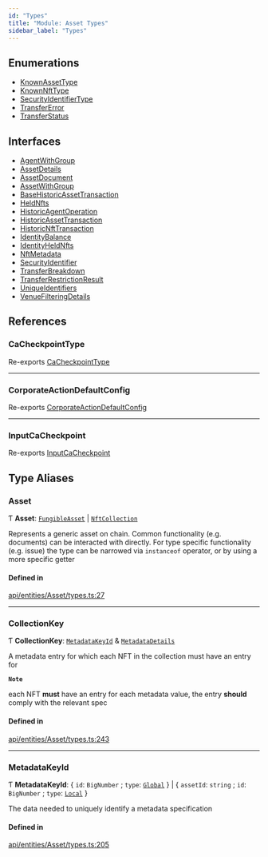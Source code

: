 ```yaml
---
id: "Types"
title: "Module: Asset Types"
sidebar_label: "Types"
---
```


## Enumerations

- [KnownAssetType](../../../../../enums/API/Entities/Asset/Types/KnownAssetType/KnownAssetType.md)
- [KnownNftType](../../../../../enums/API/Entities/Asset/Types/KnownNftType/KnownNftType.md)
- [SecurityIdentifierType](../../../../../enums/API/Entities/Asset/Types/SecurityIdentifierType/SecurityIdentifierType.md)
- [TransferError](../../../../../enums/API/Entities/Asset/Types/TransferError/TransferError.md)
- [TransferStatus](../../../../../enums/API/Entities/Asset/Types/TransferStatus/TransferStatus.md)

## Interfaces

- [AgentWithGroup](../../../../../interfaces/API/Entities/Asset/Types/AgentWithGroup/AgentWithGroup.md)
- [AssetDetails](../../../../../interfaces/API/Entities/Asset/Types/AssetDetails/AssetDetails.md)
- [AssetDocument](../../../../../interfaces/API/Entities/Asset/Types/AssetDocument/AssetDocument.md)
- [AssetWithGroup](../../../../../interfaces/API/Entities/Asset/Types/AssetWithGroup/AssetWithGroup.md)
- [BaseHistoricAssetTransaction](../../../../../interfaces/API/Entities/Asset/Types/BaseHistoricAssetTransaction/BaseHistoricAssetTransaction.md)
- [HeldNfts](../../../../../interfaces/API/Entities/Asset/Types/HeldNfts/HeldNfts.md)
- [HistoricAgentOperation](../../../../../interfaces/API/Entities/Asset/Types/HistoricAgentOperation/HistoricAgentOperation.md)
- [HistoricAssetTransaction](../../../../../interfaces/API/Entities/Asset/Types/HistoricAssetTransaction/HistoricAssetTransaction.md)
- [HistoricNftTransaction](../../../../../interfaces/API/Entities/Asset/Types/HistoricNftTransaction/HistoricNftTransaction.md)
- [IdentityBalance](../../../../../interfaces/API/Entities/Asset/Types/IdentityBalance/IdentityBalance.md)
- [IdentityHeldNfts](../../../../../interfaces/API/Entities/Asset/Types/IdentityHeldNfts/IdentityHeldNfts.md)
- [NftMetadata](../../../../../interfaces/API/Entities/Asset/Types/NftMetadata/NftMetadata.md)
- [SecurityIdentifier](../../../../../interfaces/API/Entities/Asset/Types/SecurityIdentifier/SecurityIdentifier.md)
- [TransferBreakdown](../../../../../interfaces/API/Entities/Asset/Types/TransferBreakdown/TransferBreakdown.md)
- [TransferRestrictionResult](../../../../../interfaces/API/Entities/Asset/Types/TransferRestrictionResult/TransferRestrictionResult.md)
- [UniqueIdentifiers](../../../../../interfaces/API/Entities/Asset/Types/UniqueIdentifiers/UniqueIdentifiers.md)
- [VenueFilteringDetails](../../../../../interfaces/API/Entities/Asset/Types/VenueFilteringDetails/VenueFilteringDetails.md)

## References

### CaCheckpointType

Re-exports [CaCheckpointType](../../../../../enums/API/Entities/Asset/Fungible/Checkpoints/Types/CaCheckpointType/CaCheckpointType.md)

___

### CorporateActionDefaultConfig

Re-exports [CorporateActionDefaultConfig](../../../../../interfaces/API/Entities/Asset/Fungible/CorporateActions/Types/CorporateActionDefaultConfig/CorporateActionDefaultConfig.md)

___

### InputCaCheckpoint

Re-exports [InputCaCheckpoint](../Fungible/Checkpoints/Types/Types.md#inputcacheckpoint)

## Type Aliases

### Asset

Ƭ **Asset**: [`FungibleAsset`](../../../../../classes/API/Entities/Asset/Fungible/FungibleAsset.md) \| [`NftCollection`](../../../../../classes/API/Entities/Asset/NonFungible/NftCollection/NftCollection.md)

Represents a generic asset on chain. Common functionality (e.g. documents) can be interacted with directly. For type specific functionality (e.g. issue) the type can
be narrowed via `instanceof` operator, or by using a more specific getter

#### Defined in

[api/entities/Asset/types.ts:27](https://github.com/PolymeshAssociation/polymesh-sdk/blob/f8a937f04/src/api/entities/Asset/types.ts#L27)

___

### CollectionKey

Ƭ **CollectionKey**: [`MetadataKeyId`](Types.md#metadatakeyid) & [`MetadataDetails`](../../../../../interfaces/API/Entities/MetadataEntry/Types/MetadataDetails/MetadataDetails.md)

A metadata entry for which each NFT in the collection must have an entry for

**`Note`**

each NFT **must** have an entry for each metadata value, the entry **should** comply with the relevant spec

#### Defined in

[api/entities/Asset/types.ts:243](https://github.com/PolymeshAssociation/polymesh-sdk/blob/f8a937f04/src/api/entities/Asset/types.ts#L243)

___

### MetadataKeyId

Ƭ **MetadataKeyId**: \{ `id`: `BigNumber` ; `type`: [`Global`](../../../../../enums/API/Entities/MetadataEntry/Types/MetadataType/MetadataType.md#global)  } \| \{ `assetId`: `string` ; `id`: `BigNumber` ; `type`: [`Local`](../../../../../enums/API/Entities/MetadataEntry/Types/MetadataType/MetadataType.md#local)  }

The data needed to uniquely identify a metadata specification

#### Defined in

[api/entities/Asset/types.ts:205](https://github.com/PolymeshAssociation/polymesh-sdk/blob/f8a937f04/src/api/entities/Asset/types.ts#L205)
